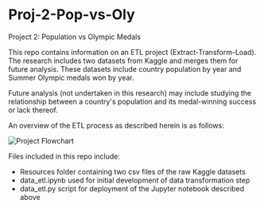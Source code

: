 # Proj-2-Pop-vs-Oly
Project 2: Population vs Olympic Medals

This repo contains information on an ETL project (Extract-Transform-Load). The research includes two datasets from Kaggle and merges them for future analysis. These datasets include country population by year and Summer Olympic medals won by year. 

Future analysis (not undertaken in this research) may include studying the relationship between a country's population and its medal-winning success or lack thereof.  

An overview of the ETL process as described herein is as follows:

![Project Flowchart](https://github.com/VTNoble/Proj-2-Pop-vs-Oly/blob/main/Resources/Flowchart.jpg?raw=true)


Files included in this repo include:
* Resources folder containing two csv files of the raw Kaggle datasets
* data_etl.ipynb used for initial development of data transformation step
* data_etl.py script for deployment of the Jupyter notebook described above


